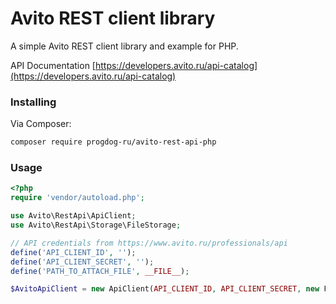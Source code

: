 # Avito REST client library

A simple Avito REST client library and example for PHP.

API Documentation [https://developers.avito.ru/api-catalog](https://developers.avito.ru/api-catalog)

### Installing

Via Composer:

```bash
composer require progdog-ru/avito-rest-api-php
```

### Usage

```php
<?php
require 'vendor/autoload.php';

use Avito\RestApi\ApiClient;
use Avito\RestApi\Storage\FileStorage;

// API credentials from https://www.avito.ru/professionals/api
define('API_CLIENT_ID', '');
define('API_CLIENT_SECRET', '');
define('PATH_TO_ATTACH_FILE', __FILE__);

$AvitoApiClient = new ApiClient(API_CLIENT_ID, API_CLIENT_SECRET, new FileStorage());

```